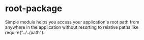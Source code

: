 # root-package
Simple module helps you access your application's root path from anywhere in the application without resorting to relative paths like require("../../path").
